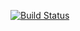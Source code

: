 [![Build Status](https://travis-ci.org/bartem1us/lab04.svg?branch=main)](https://travis-ci.org/bartem1us/lab04)
